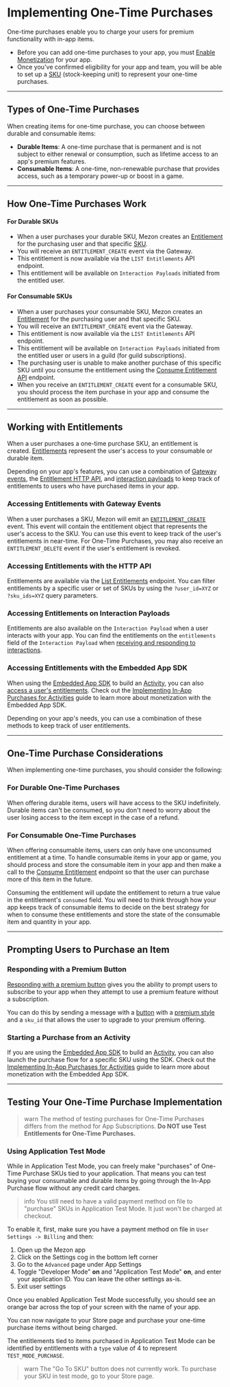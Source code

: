 # Implementing One-Time Purchases

One-time purchases enable you to charge your users for premium functionality with in-app items. 

- Before you can add one-time purchases to your app, you must [Enable Monetization](#DOCS_MONETIZATION_ENABLING_MONETIZATION) for your app.
- Once you've confirmed eligibility for your app and team, you will be able to set up a [SKU](#DOCS_RESOURCES_SKU) (stock-keeping unit) to represent your one-time purchases.

---

## Types of One-Time Purchases

When creating items for one-time purchase, you can choose between durable and consumable items:

- **Durable Items**: A one-time purchase that is permanent and is not subject to either renewal or consumption, such as lifetime access to an app's premium features.
- **Consumable Items**: A one-time, non-renewable purchase that provides access, such as a temporary power-up or boost in a game.

---

## How One-Time Purchases Work

#### For Durable SKUs
- When a user purchases your durable SKU, Mezon creates an [Entitlement](#DOCS_RESOURCES_ENTITLEMENT) for the purchasing user and that specific [SKU](#DOCS_RESOURCES_SKU). 
- You will receive an `ENTITLEMENT_CREATE` event via the Gateway.
- This entitlement is now available via the `LIST Entitlements` API endpoint.
- This entitlement will be available on `Interaction Payloads` initiated from the entitled user.

#### For Consumable SKUs
- When a user purchases your consumable SKU, Mezon creates an [Entitlement](#DOCS_RESOURCES_ENTITLEMENT) for the purchasing user and that specific SKU. 
- You will receive an `ENTITLEMENT_CREATE` event via the Gateway.
- This entitlement is now available via the `LIST Entitlements` API endpoint.
- This entitlement will be available on `Interaction Payloads` initiated from the entitled user or users in a guild (for guild subscriptions).
- The purchasing user is unable to make another purchase of this specific SKU until you consume the entitlement using the [Consume Entitlement API](#DOCS_RESOURCES_ENTITLEMENT/consume-an-entitlement) endpoint.
- When you receive an `ENTITLEMENT_CREATE` event for a consumable SKU, you should process the item purchase in your app and consume the entitlement as soon as possible.

---

## Working with Entitlements

When a user purchases a one-time purchase SKU, an entitlement is created. [Entitlements](#DOCS_RESOURCES_ENTITLEMENT) represent the user's access to your consumable or durable item.

Depending on your app's features, you can use a combination of [Gateway events](#DOCS_EVENTS_GATEWAY_EVENTS/entitlements), the [Entitlement HTTP API](#DOCS_RESOURCES_ENTITLEMENT), and [interaction payloads](#DOCS_INTERACTIONS_RECEIVING_AND_RESPONDING) to keep track of entitlements to users who have purchased items in your app.

### Accessing Entitlements with Gateway Events

When a user purchases a SKU, Mezon will emit an [`ENTITLEMENT_CREATE`](#DOCS_EVENTS_GATEWAY_EVENTS/entitlements) event. This event will contain the entitlement object that represents the user's access to the SKU. You can use this event to keep track of the user's entitlements in near-time. For One-Time Purchases, you may also receive an `ENTITLEMENT_DELETE` event if the user's entitlement is revoked.

### Accessing Entitlements with the HTTP API

Entitlements are available via the [List Entitlements](#DOCS_RESOURCES_ENTITLEMENT/list-entitlements) endpoint. You can filter entitlements by a specific user or set of SKUs by using the `?user_id=XYZ` or `?sku_ids=XYZ` query parameters.

### Accessing Entitlements on Interaction Payloads

Entitlements are also available on the `Interaction Payload` when a user interacts with your app. You can find the entitlements on the `entitlements` field of the `Interaction Payload` when [receiving and responding to interactions](#DOCS_INTERACTIONS_RECEIVING_AND_RESPONDING).

### Accessing Entitlements with the Embedded App SDK

When using the [Embedded App SDK](#DOCS_DEVELOPER_TOOLS_EMBEDDED_APP_SDK) to build an [Activity](#DOCS_ACTIVITIES_OVERVIEW), you can also [access a user's entitlements](#DOCS_DEVELOPER_TOOLS_EMBEDDED_APP_SDK/getentitlements). Check out the [Implementing In-App Purchases for Activities](#DOCS_MONETIZATION_IMPLEMENTING_IAP_FOR_ACTIVITIES) guide to learn more about monetization with the Embedded App SDK.

Depending on your app's needs, you can use a combination of these methods to keep track of user entitlements.

---

## One-Time Purchase Considerations

When implementing one-time purchases, you should consider the following:

### For Durable One-Time Purchases

When offering durable items, users will have access to the SKU indefinitely. Durable items can't be consumed, so you don't need to worry about the user losing access to the item except in the case of a refund.

### For Consumable One-Time Purchases
When offering consumable items, users can only have one unconsumed entitlement at a time. To handle consumable items in your app or game, you should process and store the consumable item in your app and then make a call to the [Consume Entitlement](#DOCS_RESOURCES_ENTITLEMENT/consume-an-entitlement) endpoint so that the user can purchase more of this item in the future.

Consuming the entitlement will update the entitlement to return a true value in the entitlement's `consumed` field. You will need to think through how your app keeps track of consumable items to decide on the best strategy for when to consume these entitlements and store the state of the consumable item and quantity in your app.

---

## Prompting Users to Purchase an Item

### Responding with a Premium Button

[Responding with a premium button](#DOCS_MONETIZATION_MANAGING_SKUS/responding-with-a-premium-button) gives you the ability to prompt users to subscribe to your app when they attempt to use a premium feature without a subscription.

You can do this by sending a message with a [button](#DOCS_INTERACTIONS_MESSAGE_COMPONENTS/buttons) with a [premium style](#DOCS_INTERACTIONS_MESSAGE_COMPONENTS/button-object-button-styles) and a `sku_id` that allows the user to upgrade to your premium offering. 

### Starting a Purchase from an Activity

If you are using the [Embedded App SDK](#DOCS_DEVELOPER_TOOLS_EMBEDDED_APP_SDK) to build an [Activity](#DOCS_ACTIVITIES_OVERVIEW), you can also launch the purchase flow for a specific SKU using the SDK. Check out the [Implementing In-App Purchases for Activities](#DOCS_MONETIZATION_IMPLEMENTING_IAP_FOR_ACTIVITIES) guide to learn more about monetization with the Embedded App SDK.

---

## Testing Your One-Time Purchase Implementation

> warn
> The method of testing purchases for One-Time Purchases differs from the method for App Subscriptions. **Do NOT use Test Entitlements for One-Time Purchases.**

### Using Application Test Mode

While in Application Test Mode, you can freely make "purchases" of One-Time Purchase SKUs tied to your application. That means you can test buying your consumable and durable items by going through the In-App Purchase flow without any credit card charges.

> info
> You still need to have a valid payment method on file to "purchase" SKUs in Application Test Mode. It just won't be charged at checkout.

To enable it, first, make sure you have a payment method on file in `User Settings -> Billing` and then:

1. Open up the Mezon app
2. Click on the Settings cog in the bottom left corner
3. Go to the `Advanced` page under App Settings
4. Toggle "Developer Mode" **on** and "Application Test Mode" **on**, and enter your application ID. You can leave the other settings as-is.
5. Exit user settings

Once you enabled Application Test Mode successfully, you should see an orange bar across the top of your screen with the name of your app.

You can now navigate to your Store page and purchase your one-time purchase items without being charged.

The entitlements tied to items purchased in Application Test Mode can be identified by entitlements with a `type` value of 4 to represent `TEST_MODE_PURCHASE`.

> warn
> The "Go To SKU" button does not currently work. To purchase your SKU in test mode, go to your Store page.

